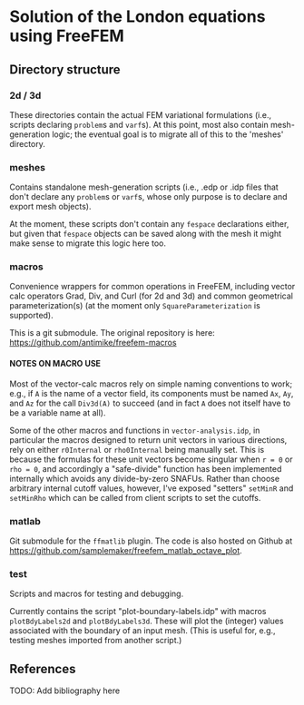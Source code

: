 # Solution of the London equations using FreeFEM

## Directory structure

### 2d / 3d
These directories contain the actual FEM variational formulations (i.e., scripts declaring `problem`s and `varf`s).  At this point, most also contain mesh-generation logic; the eventual goal is to migrate all of this to the 'meshes' directory.

### meshes
Contains standalone mesh-generation scripts (i.e., .edp or .idp files that don't declare any `problem`s or `varf`s, whose only purpose is to declare and export mesh objects).  

At the moment, these scripts don't contain any `fespace` declarations either, but given that `fespace` objects can be saved along with the mesh it might make sense to migrate this logic here too.

### macros
Convenience wrappers for common operations in FreeFEM, including vector calc operators Grad, Div, and Curl (for 2d and 3d) and common geometrical parameterization(s) (at the moment only `SquareParameterization` is supported).

This is a git submodule.  The original repository is here: <https://github.com/antimike/freefem-macros>

#### NOTES ON MACRO USE
Most of the vector-calc macros rely on simple naming conventions to work; e.g., if `A` is the name of a vector field, its components must be named `Ax`, `Ay`, and `Az` for the call `Div3d(A)` to succeed (and in fact `A` does not itself have to be a variable name at all).

Some of the other macros and functions in `vector-analysis.idp`, in particular the macros designed to return unit vectors in various directions, rely on either `r0Internal` or `rho0Internal` being manually set.  This is because the formulas for these unit vectors become singular when `r = 0` or `rho = 0`, and accordingly a "safe-divide" function has been implemented internally which avoids any divide-by-zero SNAFUs.  Rather than choose arbitrary internal cutoff values, however, I've exposed "setters" `setMinR` and `setMinRho` which can be called from client scripts to set the cutoffs.

### matlab
Git submodule for the `ffmatlib` plugin.  The code is also hosted on Github at <https://github.com/samplemaker/freefem_matlab_octave_plot>.

### test
Scripts and macros for testing and debugging.  

Currently contains the script "plot-boundary-labels.idp" with macros `plotBdyLabels2d` and `plotBdyLabels3d`.  These will plot the (integer) values associated with the boundary of an input mesh.  (This is useful for, e.g., testing meshes imported from another script.)

## References
TODO: Add bibliography here
